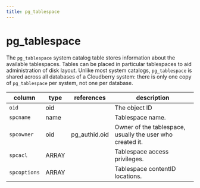 ```yaml
---
title: pg_tablespace
---
```


# pg_tablespace

The `pg_tablespace` system catalog table stores information about the available tablespaces. Tables can be placed in particular tablespaces to aid administration of disk layout. Unlike most system catalogs, `pg_tablespace` is shared across all databases of a Cloudberry system: there is only one copy of `pg_tablespace` per system, not one per database.

|column|type|references|description|
|------|----|----------|-----------|
|`oid`|oid| |The object ID|
|`spcname`|name| |Tablespace name.|
|`spcowner`|oid|pg_authid.oid|Owner of the tablespace, usually the user who created it.|
|`spcacl`|ARRAY| |Tablespace access privileges.|
|`spcoptions`|ARRAY| |Tablespace contentID locations.|
